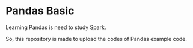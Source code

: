 # Pandas Basic

Learning Pandas is need to study Spark. 

So, this repository is made to upload the codes of Pandas example code.

